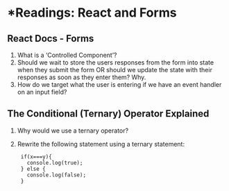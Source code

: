 # *Readings: React and Forms

## React Docs - Forms

1. What is a ‘Controlled Component’?
2. Should we wait to store the users responses from the form into state when they submit the form OR should we update the state with their responses as soon as they enter them? Why.
3. How do we target what the user is entering if we have an event handler on an input field?

## The Conditional (Ternary) Operator Explained

1. Why would we use a ternary operator?
2. Rewrite the following statement using a ternary statement:

        if(x===y){
          console.log(true);
        } else {
          console.log(false);
        }

